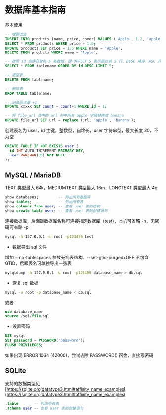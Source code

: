 # 数据库基本指南

基本使用

```sql
-- 增删改查
INSERT INTO products (name, price, cover) VALUES ('Apple', 1.2, 'apple.jpg');
SELECT * FROM products WHERE price > 1.0;
UPDATE products SET price = 1.5 WHERE name = 'Apple';
DELETE FROM products WHERE name = 'Apple';

-- 按照 id 倒序获取前 5 条数据，跟 OFFSET 5 表示跳过前 5 行, DESC 降序，ASC 升序
SELECT * FROM tablename ORDER BY id DESC LIMIT 5;

-- 清空表
DELETE FROM tablename;

-- 删除表
DROP TABLE tablename;

-- 记录阅读量 +1
UPDATE xxxxx SET count = count+1 WHERE id = 1;

-- 将 file_url 表中的 url 列中所有 apple 字段替换成 banana
UPDATE file_url SET url = replace (url, 'apple', 'banana');
```

创建表名为 user，id 主键，整数型，自增长，user 字符串型，最大长度 30，不为空

```sql
CREATE TABLE IF NOT EXISTS user (
  id INT AUTO_INCREMENT PRIMARY KEY,
  user VARCHAR(30) NOT NULL
);
```

## MySQL / MariaDB

TEXT 类型最大 64k，MEDIUMTEXT 类型最大 16m，LONGTEXT 类型最大 4g

```sql
show databases;         -- 列出所有数据库
show tables;            -- 列出所有表
show columns from user; -- 查看 user 表的结构
show create table user; -- 查看 user 表的创建语句
```

连接数据库，后面跟数据库名称可连接指定数据库（test），本机可省略 -h，无密码可省略 -p

```sh
mysql -h 127.0.0.1 -u root -p123456 test
```

- 数据导出 sql 文件

增加 --no-tablespaces 参数无视表结构，--set-gtid-purged=OFF 不包含 GTID，后跟表名可单独导出一张表

```sh
mysqldump -h 127.0.0.1 -u root -p123456 database_name > db.sql
```

- 恢复 sql 数据

```sh
mysql -u root -p database_name < db.sql
```

或者

```sql
use database_name
source /sql/file.sql
```

- 设置密码

```sql
USE mysql
SET password = PASSWORD('password');
FLUSH PRIVILEGES;
```

如果出现 ERROR 1064 (42000)，尝试去除 PASSWORD() 函数，直接写密码

## SQLite

支持的数据类型见 [https://sqlite.org/datatype3.html#affinity_name_examples](https://sqlite.org/datatype3.html#affinity_name_examples)

```sql
.table       -- 列出所有表
.schema user -- 查看 user 表的创建语句
```
